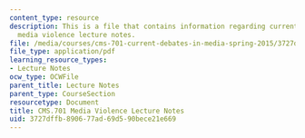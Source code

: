 ```yaml
---
content_type: resource
description: This is a file that contains information regarding current debates in
  media violence lecture notes.
file: /media/courses/cms-701-current-debates-in-media-spring-2015/3727dffb890677ad69d590bece21e669_MITCMS_701S15_Mediavoil.pdf
file_type: application/pdf
learning_resource_types:
- Lecture Notes
ocw_type: OCWFile
parent_title: Lecture Notes
parent_type: CourseSection
resourcetype: Document
title: CMS.701 Media Violence Lecture Notes
uid: 3727dffb-8906-77ad-69d5-90bece21e669
---
```

